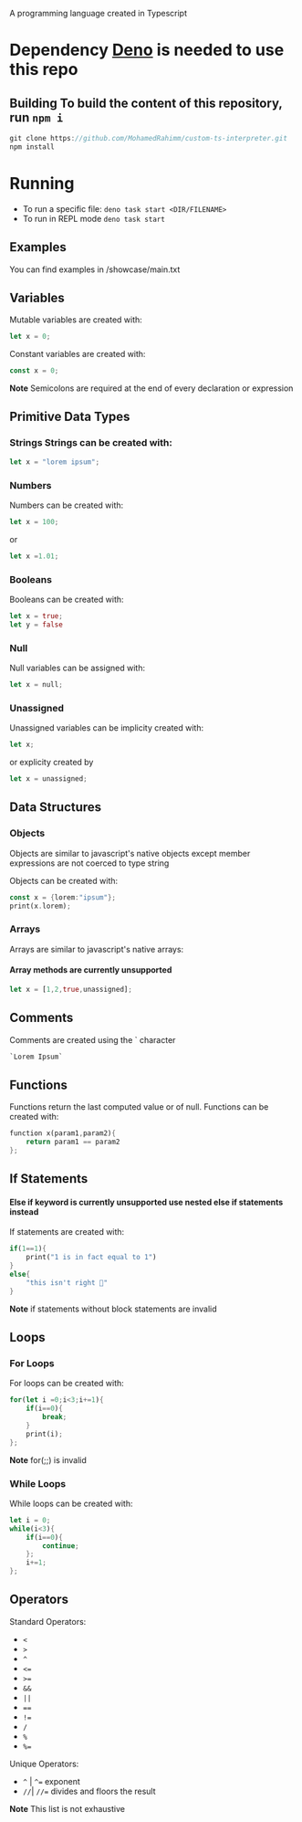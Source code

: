 A programming language created in Typescript

# Dependency [Deno](https://deno.com/) is needed to use this repo

## Building To build the content of this repository, run `npm i`

```rs
git clone https://github.com/MohamedRahimm/custom-ts-interpreter.git
npm install
```

# Running

- To run a specific file: `deno task start <DIR/FILENAME>`
- To run in REPL mode `deno task start`

## Examples

You can find examples in /showcase/main.txt

## Variables

Mutable variables are created with:

```rs
let x = 0;
```

Constant variables are created with:

```rs
const x = 0;
```

**Note** Semicolons are required at the end of every declaration or expression

## Primitive Data Types

### Strings Strings can be created with:

```rs
let x = "lorem ipsum";
```

### Numbers

Numbers can be created with:

```rs
let x = 100;
```

or

```rs
let x =1.01;
```

### Booleans

Booleans can be created with:

```rs
let x = true;
let y = false
```

### Null

Null variables can be assigned with:

```rs
let x = null;
```

### Unassigned

Unassigned variables can be implicity created with:

```rs
let x;
```

or explicity created by

```rs
let x = unassigned;
```

## Data Structures

### Objects

Objects are similar to javascript's native objects except member expressions are
not coerced to type string

Objects can be created with:

```rs
const x = {lorem:"ipsum"};
print(x.lorem);
```

### Arrays

Arrays are similar to javascript's native arrays:

#### Array methods are currently unsupported

```rs
let x = [1,2,true,unassigned];
```

## Comments

Comments are created using the ` character

```rs
`Lorem Ipsum`
```

## Functions

Functions return the last computed value or of null. Functions can be created
with:

```rs
function x(param1,param2){
    return param1 == param2
};
```

## If Statements

#### Else if keyword is currently unsupported use nested else if statements instead

If statements are created with:

```rs
if(1==1){
    print("1 is in fact equal to 1")
}
else{
    "this isn't right 🧐"
}
```

**Note** if statements without block statements are invalid

## Loops

### For Loops

For loops can be created with:

```rs
for(let i =0;i<3;i+=1){
    if(i==0){
        break;
    }
    print(i);
};
```

**Note** for(;;) is invalid

### While Loops

While loops can be created with:

```rs
let i = 0;
while(i<3){
    if(i==0){
        continue;
    };
    i+=1;
};
```

## Operators

Standard Operators:

- `<`
- `>`
- `^`
- `<=`
- `>=`
- `&&`
- `||`
- `==`
- `!=`
- `/`
- `%`
- `%=`

Unique Operators:

- `^` | `^=` exponent
- `//`| `//=` divides and floors the result

**Note** This list is not exhaustive
